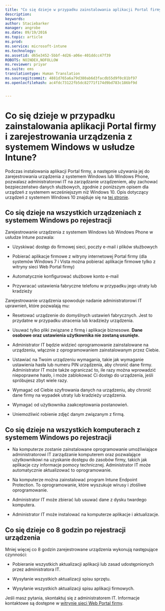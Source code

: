 ```yaml
---
title: "Co się dzieje w przypadku zainstalowania aplikacji Portal firmy i zarejestrowania urządzenia z systemem Windows w usłudze Intune? | Microsoft Intune"
description: 
keywords: 
author: Staciebarker
manager: angrobe
ms.date: 09/19/2016
ms.topic: article
ms.prod: 
ms.service: microsoft-intune
ms.technology: 
ms.assetid: d65e3452-5bbf-4d26-a06e-401ddcc47f39
ROBOTS: NOINDEX,NOFOLLOW
ms.reviewer: priyar
ms.suite: ems
translationtype: Human Translation
ms.sourcegitcommit: 4881d765a6a79d380ab6d3facdb55d9f0c81bf97
ms.openlocfilehash: ac4fdc73122fb5dc82771f174d9bd783c186bf9d


---
```



# Co się dzieje w przypadku zainstalowania aplikacji Portal firmy i zarejestrowania urządzenia z systemem Windows w usłudze Intune?

Podczas instalowania aplikacji Portal firmy, a następnie używania jej do zarejestrowania urządzenia z systemem Windows lub Windows Phone, pozwalasz administratorowi IT na zarządzanie urządzeniem, aby zachować bezpieczeństwo danych służbowych, zgodnie z poniższym opisem dla urządzeń z systemem wcześniejszym niż Windows 10. Opis dotyczący urządzeń z systemem Windows 10 znajduje się na [tej stronie](what-happens-if-you-install-the-company-portal-app-and-enroll-your-device-in-intune-windows10.md).

## Co się dzieje na wszystkich urządzeniach z systemem Windows po rejestracji
Zarejestrowanie urządzenia z systemem Windows lub Windows Phone w usłudze Intune pozwala:

-   Uzyskiwać dostęp do firmowej sieci, poczty e-mail i plików służbowych

-   Pobierać aplikacje firmowe z witryny internetowej Portal firmy (dla systemów Windows 7 i Vista można pobierać aplikacje firmowe tylko z witryny sieci Web Portal firmy)

-   Automatycznie konfigurować służbowe konto e-mail

-   Przywracać ustawienia fabryczne telefonu w przypadku jego utraty lub kradzieży

Zarejestrowanie urządzenia spowoduje nadanie administratorowi IT uprawnień, które pozwalają mu:

-   Resetować urządzenie do domyślnych ustawień fabrycznych. Jest to przydatne w przypadku utracenia lub kradzieży urządzenia.

-   Usuwać tylko pliki związane z firmą i aplikacje biznesowe. **Dane osobowe oraz ustawienia użytkownika nie zostaną usunięte.**

-   Administrator IT będzie widzieć oprogramowanie zainstalowane na urządzeniu, włącznie z oprogramowaniem zainstalowanym przez Ciebie.

-   Ustawiać na Twoim urządzeniu wymagania, takie jak wymaganie ustawienia hasła lub numeru PIN urządzenia, aby chronić dane firmy. Administrator IT może także ograniczać to, ile razy można wprowadzić niepoprawne hasło, i może zablokować Ci dostęp do urządzenia, jeśli spróbujesz zbyt wiele razy.

-   Wymagać od Ciebie szyfrowania danych na urządzeniu, aby chronić dane firmy na wypadek utraty lub kradzieży urządzenia. 

-   Wymagać od użytkownika zaakceptowania postanowień.

-   Uniemożliwić robienie zdjęć danym związanym z firmą.

## Co się dzieje na wszystkich komputerach z systemem Windows po rejestracji

-  Na komputerze zostanie zainstalowane oprogramowanie umożliwiające administratorowi IT zarządzanie komputerem oraz pozwalające użytkownikowi na uzyskanie dostępu do zasobów firmy, takich jak aplikacje czy informacje pomocy technicznej. Administrator IT może automatycznie aktualizować to oprogramowanie.

-  Na komputerze można zainstalować program Intune Endpoint Protection. To oprogramowanie, które wyszukuje wirusy i złośliwe oprogramowanie.

-  Administrator IT może zbierać lub usuwać dane z dysku twardego komputera.

-  Administrator IT może instalować na komputerze aplikacje i aktualizacje.

## Co się dzieje co 8 godzin po rejestracji urządzenia
Mniej więcej co 8 godzin zarejestrowane urządzenia wykonują następujące czynności:

-   Pobieranie wszystkich aktualizacji aplikacji lub zasad udostępnionych przez administratora IT.

-   Wysyłanie wszystkich aktualizacji spisu sprzętu.

-   Wysyłanie wszystkich aktualizacji spisu aplikacji firmowych.

Jeśli masz pytania, skontaktuj się z administratorem IT. Informacje kontaktowe są dostępne w [witrynie sieci Web Portal firmy](http://portal.manage.microsoft.com).




<!--HONumber=Sep16_HO4-->


